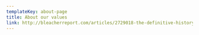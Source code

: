 ```yaml
---
templateKey: about-page
title: About our values
link: http://bleacherreport.com/articles/2729018-the-definitive-history-of-trust-the-process
---
```

